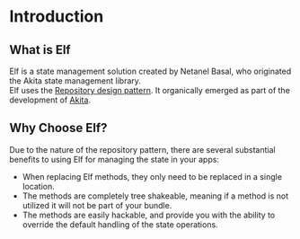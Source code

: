 # Introduction

## What is Elf

Elf is a state management solution created by Netanel Basal, who originated the Akita state management library.  
Elf uses the [Repository design pattern](https://medium.com/@pererikbergman/repository-design-pattern-e28c0f3e4a30).
It organically emerged as part of the development of [Akita](/docs/faq#what-about-akita).

## Why Choose Elf?

Due to the nature of the repository pattern, there are several substantial benefits to using Elf for managing the state in your apps:

- When replacing Elf methods, they only need to be replaced in a single location.
- The methods are completely tree shakeable, meaning if a method is not utilized it will not be part of your bundle.
- The methods are easily hackable, and provide you with the ability to override the default handling of the state operations.

